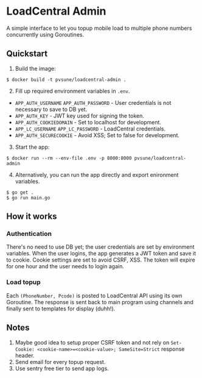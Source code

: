 # LoadCentral Admin
A simple interface to let you topup mobile load to multiple phone numbers concurrently using Goroutines.

## Quickstart
1. Build the image:
```
$ docker build -t pvsune/loadcentral-admin .
```

2. Fill up required environment variables in `.env`.
  - `APP_AUTH_USERNAME` `APP_AUTH_PASSWORD` - User credentials is not necessary to save to DB yet.
  - `APP_AUTH_KEY` - JWT key used for signing the token.
  - `APP_AUTH_COOKIEDOMAIN` - Set to localhost for development.
  - `APP_LC_USERNAME` `APP_LC_PASSWORD` - LoadCentral credentials.
  - `APP_AUTH_SECURECOOKIE` - Avoid XSS; Set to false for development.
  
3. Start the app:
```
$ docker run --rm --env-file .env -p 8000:8000 pvsune/loadcentral-admin
```

4. Alternatively, you can run the app directly and export enironment variables.
```
$ go get .
$ go run main.go 
```

## How it works
### Authentication
There's no need to use DB yet; the user credentials are set by environment variables. When the user logins, the app generates a JWT token and save it to cookie. Cookie settings are set to avoid CSRF, XSS. The token will expire for one hour and the user needs to login again.

### Load topup
Each `(PhoneNumber, Pcode)` is posted to LoadCentral API using its own Goroutine. The response is sent back to main program using channels and finally sent to templates for display (duhh!).

## Notes
1. Maybe good idea to setup proper CSRF token and not rely on `Set-Cookie: <cookie-name>=<cookie-value>; SameSite=Strict` response header.
2. Send email for every topup request.
3. Use sentry free tier to send app logs.
